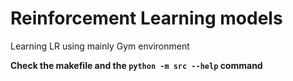 # Reinforcement Learning models

Learning LR using mainly Gym environment

**Check the makefile and the `python -m src --help` command**